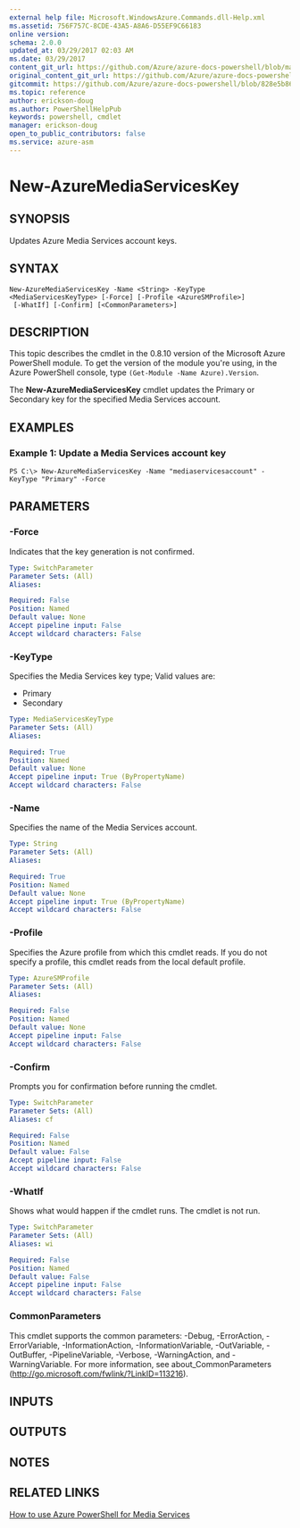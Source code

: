 ```yaml
---
external help file: Microsoft.WindowsAzure.Commands.dll-Help.xml
ms.assetid: 756F757C-8CDE-43A5-A8A6-D55EF9C66183
online version:
schema: 2.0.0
updated_at: 03/29/2017 02:03 AM
ms.date: 03/29/2017
content_git_url: https://github.com/Azure/azure-docs-powershell/blob/master/azureps-cmdlets-docs/ServiceManagement/Azure/v3.7.0/New-AzureMediaServicesKey.md
original_content_git_url: https://github.com/Azure/azure-docs-powershell/blob/master/azureps-cmdlets-docs/ServiceManagement/Azure/v3.7.0/New-AzureMediaServicesKey.md
gitcommit: https://github.com/Azure/azure-docs-powershell/blob/828e5b8648af6bdf3119ffe0cd409647f00de183
ms.topic: reference
author: erickson-doug
ms.author: PowerShellHelpPub
keywords: powershell, cmdlet
manager: erickson-doug
open_to_public_contributors: false
ms.service: azure-asm
---
```


# New-AzureMediaServicesKey

## SYNOPSIS
Updates Azure Media Services account keys.

## SYNTAX

```
New-AzureMediaServicesKey -Name <String> -KeyType <MediaServicesKeyType> [-Force] [-Profile <AzureSMProfile>]
 [-WhatIf] [-Confirm] [<CommonParameters>]
```

## DESCRIPTION
This topic describes the cmdlet in the 0.8.10 version of the Microsoft Azure PowerShell module.
To get the version of the module you're using, in the Azure PowerShell console, type `(Get-Module -Name Azure).Version`.

The **New-AzureMediaServicesKey** cmdlet updates the Primary or Secondary key for the specified Media Services account.

## EXAMPLES

### Example 1: Update a Media Services account key
```
PS C:\> New-AzureMediaServicesKey -Name "mediaservicesaccount" -KeyType "Primary" -Force
```

## PARAMETERS

### -Force
Indicates that the key generation is not confirmed.

```yaml
Type: SwitchParameter
Parameter Sets: (All)
Aliases: 

Required: False
Position: Named
Default value: None
Accept pipeline input: False
Accept wildcard characters: False
```

### -KeyType
Specifies the Media Services key type;
Valid values are:
  
- Primary
- Secondary

```yaml
Type: MediaServicesKeyType
Parameter Sets: (All)
Aliases: 

Required: True
Position: Named
Default value: None
Accept pipeline input: True (ByPropertyName)
Accept wildcard characters: False
```

### -Name
Specifies the name of the Media Services account.

```yaml
Type: String
Parameter Sets: (All)
Aliases: 

Required: True
Position: Named
Default value: None
Accept pipeline input: True (ByPropertyName)
Accept wildcard characters: False
```

### -Profile
Specifies the Azure profile from which this cmdlet reads.
If you do not specify a profile, this cmdlet reads from the local default profile.

```yaml
Type: AzureSMProfile
Parameter Sets: (All)
Aliases: 

Required: False
Position: Named
Default value: None
Accept pipeline input: False
Accept wildcard characters: False
```

### -Confirm
Prompts you for confirmation before running the cmdlet.

```yaml
Type: SwitchParameter
Parameter Sets: (All)
Aliases: cf

Required: False
Position: Named
Default value: False
Accept pipeline input: False
Accept wildcard characters: False
```

### -WhatIf
Shows what would happen if the cmdlet runs.
The cmdlet is not run.

```yaml
Type: SwitchParameter
Parameter Sets: (All)
Aliases: wi

Required: False
Position: Named
Default value: False
Accept pipeline input: False
Accept wildcard characters: False
```

### CommonParameters
This cmdlet supports the common parameters: -Debug, -ErrorAction, -ErrorVariable, -InformationAction, -InformationVariable, -OutVariable, -OutBuffer, -PipelineVariable, -Verbose, -WarningAction, and -WarningVariable. For more information, see about_CommonParameters (http://go.microsoft.com/fwlink/?LinkID=113216).

## INPUTS

## OUTPUTS

## NOTES

## RELATED LINKS

[How to use Azure PowerShell for Media Services](http://go.microsoft.com/fwlink/?LinkId=324179)


